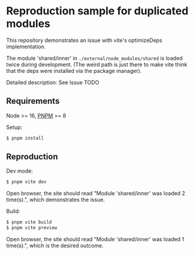 # Reproduction sample for duplicated modules

This repository demonstrates an issue with vite's optimizeDeps implementation.

The module 'shared/inner' in `./external/node_modules/shared` is loaded twice during development.
(The weird path is just there to make vite think that the deps were installed via the package manager).

Detailed description: See Issue TODO

## Requirements

Node >= 16, [PNPM](https://pnpm.io/) >= 8

Setup:

```bash
$ pnpm install
```

## Reproduction

Dev mode:

```bash
$ pnpm vite dev
```

Open browser, the site should read "Module 'shared/inner' was loaded 2 time(s).", which demonstrates the issue.

Build:

```bash
$ pnpm vite build
$ pnpm vite preview
```

Open browser, the site should read "Module 'shared/inner' was loaded 1 time(s).", which is the desired outcome.
